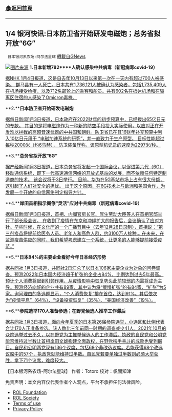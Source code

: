 ###  [:house:返回首頁](https://github.com/ourhimalayas/txt)
---


## 1/4 银河快讯:日本防卫省开始研发电磁炮；总务省拟开放“6G”
` 日本银河系农场-阿尔法星球` [轉載自GNews](https://gnews.org/zh-hans/1822213/)

![](https://assets.gnews.org/wp-content/uploads/2022/01/图片1-28.png)[图片来源](https://sn-jp.com/)
**1.****日本新增****782****人确认感染中共病毒（新冠病毒covid-19）**

[据NHK 1月4日报道，这是自去年10月13日以来第一次在一天内有超过700人被感染。 群马县有一人死亡。日本共有1,736,121人被确认为感染者，包括1,735,409人在机场接受检疫，以及712名邮轮上的乘客和船员。共有602名在抵达机场和在隔离区住宿的人感染了Omicron毒株。](https://www3.nhk.or.jp/news/html/20220103/k10013413601000.html?utm_int=news-social_contents_list-items_009)

**2.****日本防卫省开始研发电磁炮**

[据每日新闻1月3日报道，日本政府在2022财年的初步预算中，已经拨出65亿日元的专款。 其目的是将电磁炮作为一种新的防空手段投入实际使用，以应对正在开发难以拦截的高超音速武器的中共国和朝鲜。防卫省已在其16财年补充预算中列入10亿日元用于 “电磁加速系统的研究”，并一直致力于生产原型。 目标性能超过每秒2000米（约6马赫）， 防卫装备厅称，该原型机记录的速度为2297米/秒。](https://news.yahoo.co.jp/articles/dbee9d642f9ab56241f5e4c2fcbdb6824ddfd437)

**3.****总务省拟开放”6G”**

[据产经新闻1月3日报道，日本总务省将发起一个国际会议，以促进第六代（6G）移动通信系统，即下一代高速通信网络的开放式基站的发展，而不依赖任何特定制造商的技术。 该会议将于3日举行。 目前，华为在5G基站市场上占有很大份额，这引起了人们对安全的担忧。 出于这个原因，在6G技术上与欧洲和美国合作，为发展一个开放的电信网络制定指导方针。](https://news.yahoo.co.jp/articles/649307ae87fddb8447c279015c2d5e7a8591bc23)

**4.****岸田首相指示阁僚“灵活”应对中共病毒（新冠病毒covid-19）**

[据每日新闻1月3日报道，首相、内阁官房长官、厚生劳动大臣等人在首相官邸举行了部长级会议。 在收到了疫情在东京和冲绳扩大的报告后，会议确认了应对方针。早些时候，在文化厅的一个广播节目中（去年12月28日录制），首相说：“第三剂疫苗将提前给医务人员、老年人和高危人群，约3100万人接种… 在未来，在监测疫苗供应的同时，我们希望考虑建立一个系统，让更多的人能够提前接受疫苗。”](https://news.yahoo.co.jp/articles/b8b8f86e122e1254a894b9155b7503da68fbb3a6)

**5.****日本84%的主要企业看好今年日本经济形势**

[据共同社 1月3日报道，共同社2日汇总了以日本106家主要企业为对象的问卷调查。预测2022年日本国内经济趋于扩张的企业占84%，比例达到过去5年最高。预计个人消费将起到引领作用，从疫情影响中恢复势头此前较弱的内需将成为主导。预测经济向好的企业共有89家，其中认为将“缓慢扩张”的有84家、“扩张”为5家。询问理由的多选题显示，“个人消费恢复”排在首位，达到91%。其后依次为“疫情平息”（64%）、“设备投资恢复”（35%）、“美国经济改善”（19%）。](https://tchina.kyodonews.net/news/2022/01/37262bc8c431-84.html)

**6.****参院选举170人准备参选；在野党候选人推举工作滞后**

[据共同社 1月3日报道，面向今年夏季的日本第26届参院选举，小选区和比例代表合计170人正准备参选。该人数比三年前同一时期的调查减少41人。2021年10月的众院选举过去不久，以在野党为主推举候选人的工作滞后。执政的自民党和公明党能否维持过半数让首相岸田文雄构建全面政权，在野党携手共斗的成败也受到瞩目。自民和公明两党现有136个议席，包括68个非改选议席。若能获得68个改选议席中的57个，执政党就能维持过半数。自民党若要单独过半数则必须大举获胜，拿下71个议席，难度较大。](https://tchina.kyodonews.net/news/2022/01/7b4b5440c389-170-.html)

【日本银河系农场-阿尔法星球】
作者：Totoro
校对：帆間知津

 

免责声明：本文内容仅代表作者个人观点，平台不承担任何法律风险。

- [ROL Foundation](https://rolfoundation.org/)
- [ROL Society](https://rolsociety.org/)
- [Terms of use](https://gnews.org/terms-of-use-3/)
- [Privacy Policy](https://gnews.org/privacy-policy/)

